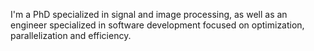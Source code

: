 I'm a PhD specialized in signal and image processing,
as well as an engineer specialized in software development focused on optimization, parallelization and efficiency.